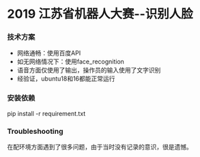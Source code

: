 # 2019 江苏省机器人大赛--识别人脸

### 技术方案

- 网络通畅：使用百度API
- 如无网络情况下：使用face_recognition
- 语音方面仅使用了输出，操作员的输入使用了文字识别
- 经验证，ubuntu18和16都能正常运行


### 安装依赖
  pip install -r requirement.txt


### Troubleshooting

在配环境方面遇到了很多问题，由于当时没有记录的意识，很是遗憾。



